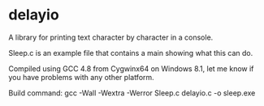 delayio
=======

A library for printing text character by character in a console.

Sleep.c is an example file that contains a main showing what this can do.

Compiled using GCC 4.8 from Cygwinx64 on Windows 8.1, let me know if you have problems with any other platform.

Build command: gcc -Wall -Wextra -Werror Sleep.c delayio.c -o sleep.exe
